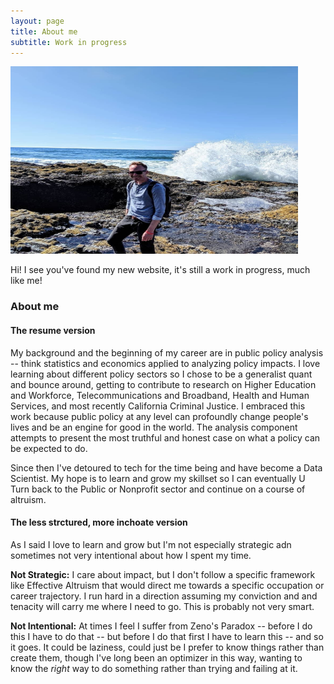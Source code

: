 ```yaml
---
layout: page
title: About me
subtitle: Work in progress
---
```

<div>
    <img width="460" height="300" src="/assets/img/justin_thors_well.jpg">
</div>

Hi! I see you've found my new website, it's still a work in progress, much like me!

### About me

#### The resume version
My background and the beginning of my career are in public policy analysis -- think statistics and economics applied to analyzing policy impacts. I love learning about different policy sectors so I chose to be a generalist quant and bounce around, getting to contribute to research on Higher Education and Workforce, Telecommunications and Broadband, Health and Human Services, and most recently California Criminal Justice. I embraced this work because public policy at any level can profoundly change people's lives and be an engine for good in the world. The analysis component attempts to present the most truthful and honest case on what a policy can be expected to do.

Since then I've detoured to tech for the time being and have become a Data Scientist. My hope is to learn and grow my skillset so I can eventually U Turn back to the Public or Nonprofit sector and continue on a course of altruism.

#### The less strctured, more inchoate version
As I said I love to learn and grow but I'm not especially strategic adn sometimes not very intentional about how I spent my time.

**Not Strategic:** I care about impact, but I don't follow a specific framework like Effective Altruism that would direct me towards a specific occupation or career trajectory. I run hard in a direction assuming my conviction and and tenacity will carry me where I need to go. This is probably not very smart.

**Not Intentional:** At times I feel I suffer from Zeno's Paradox -- before I do this I have to do that -- but before I do that first I have to learn this -- and so it goes. It could be laziness, could just be I prefer to know things rather than create them, though I've long been an optimizer in this way, wanting to know the _right_ way to do something rather than trying and failing at it.
